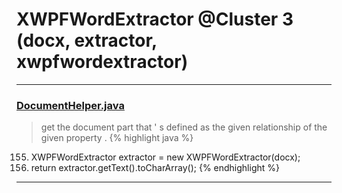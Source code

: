 # XWPFWordExtractor @Cluster 3 (docx, extractor, xwpfwordextractor)

***

### [DocumentHelper.java](https://searchcode.com/codesearch/view/16973147/)
> get the document part that ' s defined as the given relationship of the given property . 
{% highlight java %}
155. XWPFWordExtractor extractor = new XWPFWordExtractor(docx);
156. return extractor.getText().toCharArray();
{% endhighlight %}

***

